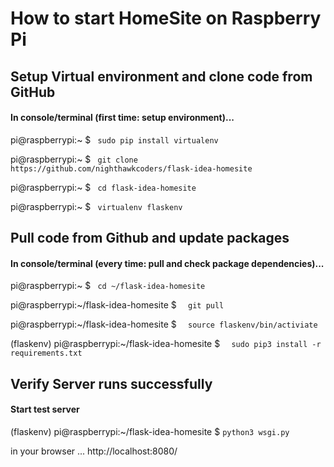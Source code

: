 # How to start HomeSite on Raspberry Pi

## Setup Virtual environment and clone code from GitHub
#### In console/terminal (first time: setup environment)...

pi@raspberrypi:~ $  ``` sudo pip install virtualenv```

pi@raspberrypi:~ $  ``` git clone https://github.com/nighthawkcoders/flask-idea-homesite```

pi@raspberrypi:~ $  ``` cd flask-idea-homesite```

pi@raspberrypi:~ $  ``` virtualenv flaskenv```


## Pull code from Github and update packages
#### In console/terminal (every time: pull and check package dependencies)...

pi@raspberrypi:~ $  ``` cd ~/flask-idea-homesite```

pi@raspberrypi:~/flask-idea-homesite $ ```  git pull```

pi@raspberrypi:~/flask-idea-homesite $ ```  source flaskenv/bin/activiate```

(flaskenv) pi@raspberrypi:~/flask-idea-homesite $ ```  sudo pip3 install -r requirements.txt```



## Verify Server runs successfully
#### Start test server

(flaskenv) pi@raspberrypi:~/flask-idea-homesite $ ``` python3 wsgi.py ``` 

in your browser ...
http://localhost:8080/ 
